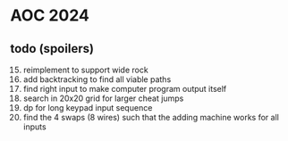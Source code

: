 # AOC 2024

## todo (spoilers)
 15) reimplement to support wide rock
 16) add backtracking to find all viable paths
 17) find right input to make computer program output itself
 20) search in 20x20 grid for larger cheat jumps 
 21) dp for long keypad input sequence
 24) find the 4 swaps (8 wires) such that the adding machine works for all inputs
